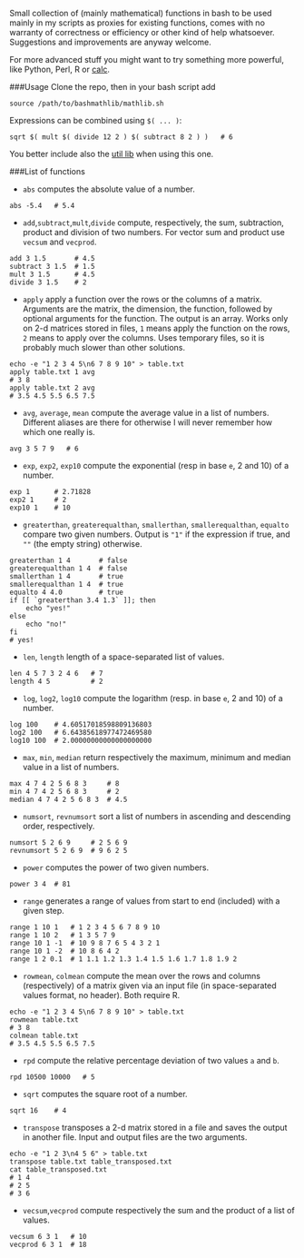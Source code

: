 Small collection of (mainly mathematical) functions in bash to be used mainly
in my scripts as proxies for existing functions, comes with no warranty of
correctness or efficiency or other kind of help whatsoever.
Suggestions and improvements are anyway welcome.

For more advanced stuff you might want to try something more powerful,
like Python, Perl, R or [calc](http://www.isthe.com/chongo/tech/comp/calc/).

###Usage
Clone the repo, then in your bash script add
```
source /path/to/bashmathlib/mathlib.sh
```

Expressions can be combined using `$( ... )`:
```
sqrt $( mult $( divide 12 2 ) $( subtract 8 2 ) )   # 6
```

You better include also the [util lib](https://github.com/albertofranzin/bashutillib)
when using this one.

###List of functions

* `abs` computes the absolute value of a number.
```
abs -5.4   # 5.4
```

* `add`,`subtract`,`mult`,`divide` compute, respectively, the sum, subtraction,
product and division of two numbers. For vector sum and product use `vecsum`
and `vecprod`.
```
add 3 1.5       # 4.5
subtract 3 1.5  # 1.5
mult 3 1.5      # 4.5
divide 3 1.5    # 2
```

* `apply` apply a function over the rows or the columns of a matrix.
Arguments are the matrix, the dimension, the function, followed by
optional arguments for the function. The output is an array.
Works only on 2-d matrices stored in files, `1` means apply the
function on the rows, `2` means to apply over the columns.
Uses temporary files, so it is probably much slower than other solutions.
```
echo -e "1 2 3 4 5\n6 7 8 9 10" > table.txt
apply table.txt 1 avg
# 3 8
apply table.txt 2 avg
# 3.5 4.5 5.5 6.5 7.5
```

* `avg`, `average`, `mean` compute the average value in a list of numbers.
Different aliases are there for otherwise I will never remember how which
one really is.
```
avg 3 5 7 9   # 6
```

* `exp`, `exp2`, `exp10` compute the exponential (resp in base `e`, 2 and 10)
of a number.
```
exp 1      # 2.71828
exp2 1     # 2
exp10 1    # 10
```

* `greaterthan`, `greaterequalthan`, `smallerthan`, `smallerequalthan`, `equalto`
compare two given numbers. Output is `"1"` if the expression if true, and `""`
(the empty string) otherwise.
```
greaterthan 1 4       # false
greaterequalthan 1 4  # false
smallerthan 1 4       # true
smallerequalthan 1 4  # true
equalto 4 4.0         # true
if [[ `greaterthan 3.4 1.3` ]]; then
    echo "yes!"
else
    echo "no!"
fi
# yes!
```

* `len`, `length` length of a space-separated list of values.
```
len 4 5 7 3 2 4 6   # 7
length 4 5          # 2
```

* `log`, `log2`, `log10` compute the logarithm (resp. in base `e`, 2 and 10)
of a number.
```
log 100    # 4.60517018598809136803
log2 100   # 6.64385618977472469580
log10 100  # 2.00000000000000000000
```

* `max`, `min`, `median` return respectively the maximum, minimum and median
value in a list of numbers.
```
max 4 7 4 2 5 6 8 3     # 8
min 4 7 4 2 5 6 8 3     # 2
median 4 7 4 2 5 6 8 3  # 4.5
```

* `numsort`, `revnumsort` sort a list of numbers in ascending and descending
order, respectively.
```
numsort 5 2 6 9     # 2 5 6 9
revnumsort 5 2 6 9  # 9 6 2 5
```

* `power` computes the power of two given numbers.
```
power 3 4  # 81
```

* `range` generates a range of values from start to end (included) with a
given step.
```
range 1 10 1   # 1 2 3 4 5 6 7 8 9 10
range 1 10 2   # 1 3 5 7 9
range 10 1 -1  # 10 9 8 7 6 5 4 3 2 1
range 10 1 -2  # 10 8 6 4 2
range 1 2 0.1  # 1 1.1 1.2 1.3 1.4 1.5 1.6 1.7 1.8 1.9 2
```

* `rowmean`, `colmean` compute the mean over the rows and columns
(respectively) of a matrix given via an input file
(in space-separated values format, no header). Both require R.
```
echo -e "1 2 3 4 5\n6 7 8 9 10" > table.txt
rowmean table.txt
# 3 8
colmean table.txt
# 3.5 4.5 5.5 6.5 7.5
```

* `rpd` compute the relative percentage deviation of two values `a` and `b`.
```
rpd 10500 10000   # 5
```

* `sqrt` computes the square root of a number.
```
sqrt 16    # 4
```

* `transpose` transposes a 2-d matrix stored in a file and saves the output
in another file. Input and output files are the two arguments.
```
echo -e "1 2 3\n4 5 6" > table.txt
transpose table.txt table_transposed.txt
cat table_transposed.txt
# 1 4
# 2 5
# 3 6
```

* `vecsum`,`vecprod` compute respectively the sum and the product of
a list of values.
```
vecsum 6 3 1   # 10
vecprod 6 3 1  # 18
```
